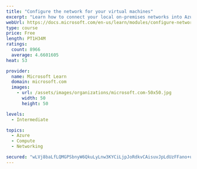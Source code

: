 ```yaml
---
title: "Configure the network for your virtual machines"
excerpt: "Learn how to connect your local on-premises networks into Azure using virtual networks, VPN gateways, and Azure ExpressRoute."
webUrl: https://docs.microsoft.com/en-us/learn/modules/configure-network-for-azure-virtual-machines/
type: course
price: Free
length: PT1H34M
ratings:
  count: 8966
  average: 4.6601605
heat: 53

provider:
  name: Microsoft Learn
  domain: microsoft.com
  images:
    - url: /assets/images/organizations/microsoft.com-50x50.jpg
      width: 50
      height: 50

levels:
  - Intermediate

topics:
  - Azure
  - Compute
  - Networking

secured: "wLVj8baLfLQMGPSbnyW6QkuLyLnw3KYCiLjpJoRdkvCAisuvJpLdUzFFano+uaIjx/DqY/VroNQXJ18MXC55MogpaA+D593/rThG1aQX5prgTAek0+tEToA6TfCqxgS9TQ/G9wbwGlzuuYtEKwDIbVGjHE/581HZLeEIBnp3z7OD9dn6Q+YMg6DgW0VdAp3Od3AB8gk/9nZWoakG6c1ad/jxQiggRUw4UWTJNrS6yrMzCXXH+eQra37aVF97RsBEDI45HikzqCxvjHHAdXghdiMmtD2huKNBYizTy3QE0TuEzfuqRsm+Y0YYyfvUZntO+2YhCSflPIMUvBkcNskFbtvWqAVoyZBuJKqKrdgWQCRKo8jz6VvtnQUMr6UiaiMWmpVDPmtBFRaFHdWEGQfImtOmcu6aERP4dT5TuU+KrGE=;ijGXRsEsalMJLmU/7PUPBQ=="
---
```


